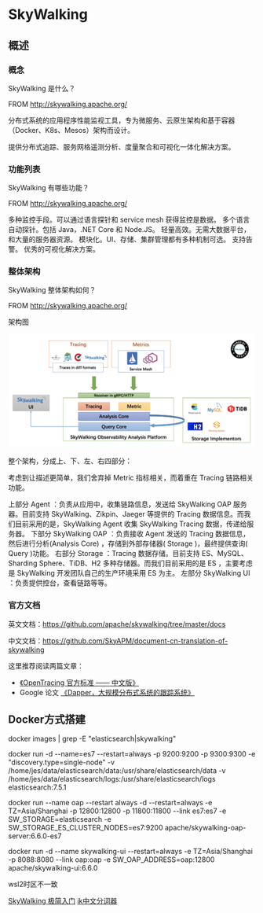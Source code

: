 # SkyWalking

## 概述

### 概念

SkyWalking 是什么？

FROM http://skywalking.apache.org/

分布式系统的应用程序性能监视工具，专为微服务、云原生架构和基于容器（Docker、K8s、Mesos）架构而设计。

提供分布式追踪、服务网格遥测分析、度量聚合和可视化一体化解决方案。

### 功能列表

SkyWalking 有哪些功能？

FROM http://skywalking.apache.org/

多种监控手段。可以通过语言探针和 service mesh 获得监控是数据。
多个语言自动探针。包括 Java，.NET Core 和 Node.JS。
轻量高效。无需大数据平台，和大量的服务器资源。
模块化。UI、存储、集群管理都有多种机制可选。
支持告警。
优秀的可视化解决方案。

### 整体架构

SkyWalking 整体架构如何？

FROM http://skywalking.apache.org/

架构图

![SkyWalking Arch](assets/skywalking-arch.png)

整个架构，分成上、下、左、右四部分：

考虑到让描述更简单，我们舍弃掉 Metric 指标相关，而着重在 Tracing 链路相关功能。

上部分 Agent ：负责从应用中，收集链路信息，发送给 SkyWalking OAP 服务器。目前支持 SkyWalking、Zikpin、Jaeger 等提供的 Tracing 数据信息。而我们目前采用的是，SkyWalking Agent 收集 SkyWalking Tracing 数据，传递给服务器。
下部分 SkyWalking OAP ：负责接收 Agent 发送的 Tracing 数据信息，然后进行分析(Analysis Core) ，存储到外部存储器( Storage )，最终提供查询( Query )功能。
右部分 Storage ：Tracing 数据存储。目前支持 ES、MySQL、Sharding Sphere、TiDB、H2 多种存储器。而我们目前采用的是 ES ，主要考虑是 SkyWalking 开发团队自己的生产环境采用 ES 为主。
左部分 SkyWalking UI ：负责提供控台，查看链路等等。

### 官方文档

英文文档：https://github.com/apache/skywalking/tree/master/docs 

中文文档：https://github.com/SkyAPM/document-cn-translation-of-skywalking 

这里推荐阅读两篇文章：

- [《OpenTracing 官方标准 —— 中文版》](https://github.com/opentracing-contrib/opentracing-specification-zh)
- Google 论文 [《Dapper，大规模分布式系统的跟踪系统》](https://bigbully.github.io/Dapper-translation/)

## Docker方式搭建

docker images | grep -E "elasticsearch|skywalking"

docker run -d --name=es7 --restart=always -p 9200:9200 -p 9300:9300 -e "discovery.type=single-node" -v /home/jes/data/elasticsearch/data:/usr/share/elasticsearch/data -v /home/jes/data/elasticsearch/logs:/usr/share/elasticsearch/logs elasticsearch:7.5.1

docker run --name oap --restart always -d --restart=always -e TZ=Asia/Shanghai -p 12800:12800 -p 11800:11800 --link es7:es7 -e SW_STORAGE=elasticsearch -e SW_STORAGE_ES_CLUSTER_NODES=es7:9200 apache/skywalking-oap-server:6.6.0-es7

docker run -d --name skywalking-ui --restart=always -e TZ=Asia/Shanghai -p 8088:8080 --link oap:oap -e SW_OAP_ADDRESS=oap:12800 apache/skywalking-ui:6.6.0

wsl2时区不一致

[SkyWalking 极简入门](https://skywalking.apache.org/zh/2020-04-19-skywalking-quick-start/)
[ik中文分词器](https://cloud.tencent.com/developer/article/1817667)